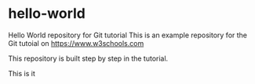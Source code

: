 # hello-world
Hello World repository for Git tutorial
This is an example repository for the Git tutoial on https://www.w3schools.com

This repository is built step by step in the tutorial.

This is it
